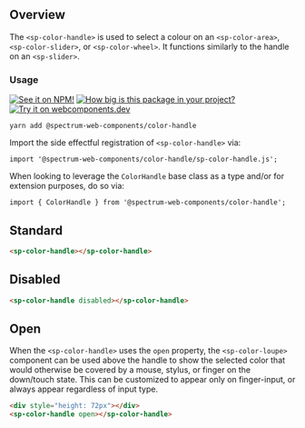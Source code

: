 ## Overview

The `<sp-color-handle>` is used to select a colour on an `<sp-color-area>`, `<sp-color-slider>`, or `<sp-color-wheel>`. It functions similarly to the handle on an `<sp-slider>`.

### Usage

[![See it on NPM!](https://img.shields.io/npm/v/@spectrum-web-components/color-handle?style=for-the-badge)](https://www.npmjs.com/package/@spectrum-web-components/color-handle)
[![How big is this package in your project?](https://img.shields.io/bundlephobia/minzip/@spectrum-web-components/color-handle?style=for-the-badge)](https://bundlephobia.com/result?p=@spectrum-web-components/color-handle)
[![Try it on webcomponents.dev](https://img.shields.io/badge/Try%20it%20on-webcomponents.dev-green?style=for-the-badge)](https://webcomponents.dev/edit/collection/fO75441E1Q5ZlI0e9pgq/crxLSSCXLFPpmUsM6GJQ/src/index.ts)

```
yarn add @spectrum-web-components/color-handle
```

Import the side effectful registration of `<sp-color-handle>` via:

```
import '@spectrum-web-components/color-handle/sp-color-handle.js';
```

When looking to leverage the `ColorHandle` base class as a type and/or for extension purposes, do so via:

```
import { ColorHandle } from '@spectrum-web-components/color-handle';
```

## Standard

```html
<sp-color-handle></sp-color-handle>
```

## Disabled

```html
<sp-color-handle disabled></sp-color-handle>
```

## Open

When the `<sp-color-handle>` uses the `open` property, the `<sp-color-loupe>` component can be used above the handle to show the selected color that would otherwise be covered by a mouse, stylus, or finger on the down/touch state. This can be customized to appear only on finger-input, or always appear regardless of input type.

```html
<div style="height: 72px"></div>
<sp-color-handle open></sp-color-handle>
```
